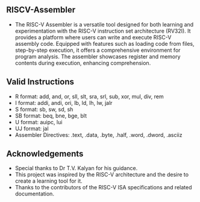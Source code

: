 ## RISCV-Assembler
- The RISC-V Assembler is a versatile tool designed for both learning and experimentation with the RISC-V instruction set architecture (RV32I). It provides a platform where users can write and execute RISC-V assembly code. Equipped with features such as loading code from files, step-by-step execution, it offers a comprehensive environment for program analysis. The assembler showcases register and memory contents during execution, enhancing comprehension.

## Valid Instructions
- R format: add, and, or, sll, slt, sra, srl, sub, xor, mul, div, rem  
- I format: addi, andi, ori, lb, ld, lh, lw, jalr  
- S format: sb, sw, sd, sh  
- SB format: beq, bne, bge, blt  
- U format: auipc, lui  
- UJ format: jal  
- Assembler Directives: .text, .data, .byte, .half, .word, .dword, .asciiz  

## Acknowledgements
- Special thanks to Dr T.V. Kalyan for his guidance.
- This project was inspired by the RISC-V architecture and the desire to create a learning tool for it.
- Thanks to the contributors of the RISC-V ISA specifications and related documentation.
